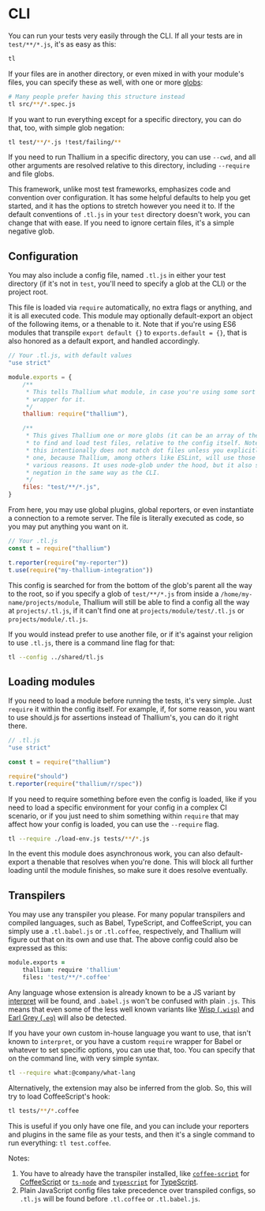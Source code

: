# CLI

You can run your tests very easily through the CLI. If all your tests are in `test/**/*.js`, it's as easy as this:

```sh
tl
```

If your files are in another directory, or even mixed in with your module's files, you can specify these as well, with one or more [globs](http://npm.im/glob):

```sh
# Many people prefer having this structure instead
tl src/**/*.spec.js
```

If you want to run everything except for a specific directory, you can do that, too, with simple glob negation:

```sh
tl test/**/*.js !test/failing/**
```

If you need to run Thallium in a specific directory, you can use `--cwd`, and all other arguments are resolved relative to this directory, including `--require` and file globs.

This framework, unlike most test frameworks, emphasizes code and convention over configuration. It has some helpful defaults to help you get started, and it has the options to stretch however you need it to. If the default conventions of `.tl.js` in your `test` directory doesn't work, you can change that with ease. If you need to ignore certain files, it's a simple negative glob.

## Configuration

You may also include a config file, named `.tl.js` in either your test directory (if it's not in `test`, you'll need to specify a glob at the CLI) or the project root.

This file is loaded via `require` automatically, no extra flags or anything, and it is all executed code. This module may optionally default-export an object of the following items, or a thenable to it. Note that if you're using ES6 modules that transpile `export default {}` to `exports.default = {}`, that is also honored as a default export, and handled accordingly.

```js
// Your .tl.js, with default values
"use strict"

module.exports = {
    /**
     * This tells Thallium what module, in case you're using some sort of
     * wrapper for it.
     */
    thallium: require("thallium"),

    /**
     * This gives Thallium one or more globs (it can be an array of them) to use
     * to find and load test files, relative to the config itself. Note that
     * this intentionally does not match dot files unless you explicitly specify
     * one, because Thallium, among others like ESLint, will use those for
     * various reasons. It uses node-glob under the hood, but it also supports
     * negation in the same way as the CLI.
     */
    files: "test/**/*.js",
}
```

From here, you may use global plugins, global reporters, or even instantiate a connection to a remote server. The file is literally executed as code, so you may put anything you want on it.

```js
// Your .tl.js
const t = require("thallium")

t.reporter(require("my-reporter"))
t.use(require("my-thallium-integration"))
```

This config is searched for from the bottom of the glob's parent all the way to the root, so if you specify a glob of `test/**/*.js` from inside a `/home/my-name/projects/module`, Thallium will still be able to find a config all the way at `projects/.tl.js`, if it can't find one at `projects/module/test/.tl.js` or `projects/module/.tl.js`.

If you would instead prefer to use another file, or if it's against your religion to use `.tl.js`, there is a command line flag for that:

```sh
tl --config ../shared/tl.js
```

## Loading modules

If you need to load a module before running the tests, it's very simple. Just `require` it within the config itself. For example, if, for some reason, you want to use should.js for assertions instead of Thallium's, you can do it right there.

```js
// .tl.js
"use strict"

const t = require("thallium")

require("should")
t.reporter(require("thallium/r/spec"))
```

If you need to require something before even the config is loaded, like if you need to load a specific environment for your config in a complex CI scenario, or if you just need to shim something within `require` that may affect how your config is loaded, you can use the `--require` flag.

```sh
tl --require ./load-env.js tests/**/*.js
```

In the event this module does asynchronous work, you can also default-export a thenable that resolves when you're done. This will block all further loading until the module finishes, so make sure it does resolve eventually.

## Transpilers

You may use any transpiler you please. For many popular transpilers and compiled languages, such as Babel, TypeScript, and CoffeeScript, you can simply use a `.tl.babel.js` or `.tl.coffee`, respectively, and Thallium will figure out that on its own and use that. The above config could also be expressed as this:

```coffee
module.exports =
    thallium: require 'thallium'
    files: 'test/**/*.coffee'
```

Any language whose extension is already known to be a JS variant by [interpret](http://npm.im/interpret) will be found, and `.babel.js` won't be confused with plain `.js`. This means that even some of the less well known variants like [Wisp (`.wisp`)](http://npm.im/wisp) and [Earl Grey (`.eg`)](https://npm.im/earlgrey) will also be detected.

If you have your own custom in-house language you want to use, that isn't known to `interpret`, or you have a custom `require` wrapper for Babel or whatever to set specific options, you can use that, too. You can specify that on the command line, with very simple syntax.

```sh
tl --require what:@company/what-lang
```

Alternatively, the extension may also be inferred from the glob. So, this will try to load CoffeeScript's hook:

```sh
tl tests/**/*.coffee
```

This is useful if you only have one file, and you can include your reporters and plugins in the same file as your tests, and then it's a single command to run everything: `tl test.coffee`.

Notes:

1. You have to already have the transpiler installed, like [`coffee-script`](http://npm.im/coffee-script) for [CoffeeScript](https://coffeescript.org) or [`ts-node`](http://npm.im/ts-node) and [`typescript`](http://npm.im/typescript) for [TypeScript](https://typescriptlang.com).
2. Plain JavaScript config files take precedence over transpiled configs, so `.tl.js` will be found before `.tl.coffee` or `.tl.babel.js`.
